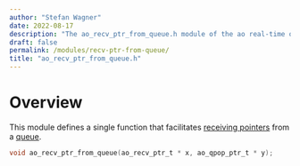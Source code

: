 ```yaml
---
author: "Stefan Wagner"
date: 2022-08-17
description: "The ao_recv_ptr_from_queue.h module of the ao real-time operating system."
draft: false
permalink: /modules/recv-ptr-from-queue/
title: "ao_recv_ptr_from_queue.h"
---
```


# Overview

This module defines a single function that facilitates [receiving pointers](recv-ptr.md) from a [queue](queue4ptr.md).

```c
void ao_recv_ptr_from_queue(ao_recv_ptr_t * x, ao_qpop_ptr_t * y);
```
